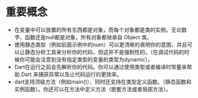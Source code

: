 # 重要概念

- 在变量中可以放置的所有东西都是对象，而每个对象都是类的实例。无论数字、函数还是null都是对象，所有对象都继承自 Object 类。
- 使用静态类型（例如前面示例中的num）可以更清晰的表明你的意图，并且可以让静态分析工具来分析你的代码，但这并不是强制性的。（在调试代码的时候你可能会注意到没有指定类型的变量的类型为dynamic）。
- Dart在运行之前会先解析你的代码。你可以通过使用类型或者编译时常量来帮助 Dart 来捕获异常以及让代码运行的更效率。
- dart支持顶级方法（例如main()），同时还支持在类型定义函数。（静态函数和实例函数）。你还可以在方法中定义方法（嵌套方法或者局部方法）。
